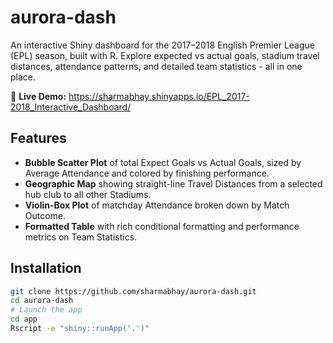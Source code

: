 # aurora-dash

An interactive Shiny dashboard for the 2017–2018 English Premier League (EPL) season, built with R. Explore expected vs actual goals, stadium travel distances, attendance patterns, and detailed team statistics - all in one place.

🔗 **Live Demo:** https://sharmabhay.shinyapps.io/EPL_2017-2018_Interactive_Dashboard/


## Features

- **Bubble Scatter Plot** of total Expect Goals vs Actual Goals, sized by Average Attendance and colored by finishing performance.
- **Geographic Map** showing straight-line Travel Distances from a selected hub club to all other Stadiums.
- **Violin-Box Plot** of matchday Attendance broken down by Match Outcome.
- **Formatted Table** with rich conditional formatting and performance metrics on Team Statistics.


## Installation

```bash
git clone https://github.com/sharmabhay/aurora-dash.git
cd aurora-dash
# Launch the app
cd app
Rscript -e "shiny::runApp('.')"
```
